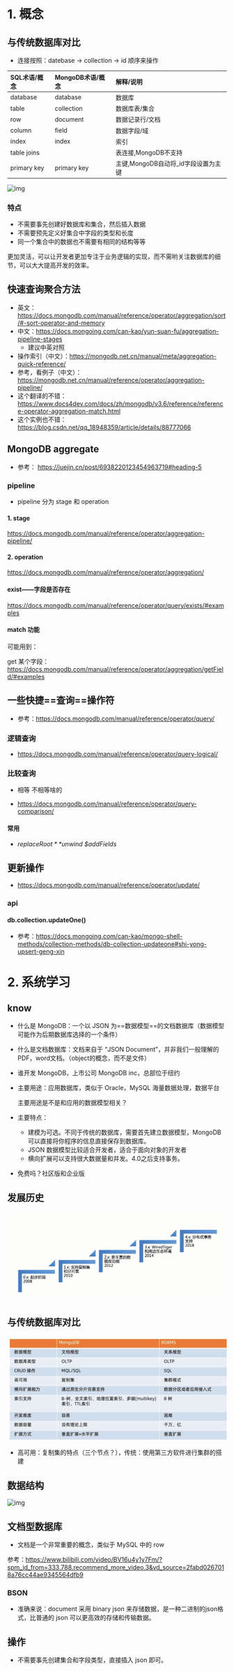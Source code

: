 # 1. 概念

## 与传统数据库对比

* 连接按照：datebase -> collection -> id 顺序来操作

| SQL术语/概念 | MongoDB术语/概念 | 解释/说明                           |
| :----------- | :--------------- | :---------------------------------- |
| database     | database         | 数据库                              |
| table        | collection       | 数据库表/集合                       |
| row          | document         | 数据记录行/文档                     |
| column       | field            | 数据字段/域                         |
| index        | index            | 索引                                |
| table joins  |                  | 表连接,MongoDB不支持                |
| primary key  | primary key      | 主键,MongoDB自动将_id字段设置为主键 |

![img](https://static001.geekbang.org/infoq/bb/bbd00915f97bcbb32c113844818e95b3.png)

### 特点

* 不需要事先创建好数据库和集合，然后插入数据
* 不需要预先定义好集合中字段的类型和长度
* 同一个集合中的数据也不需要有相同的结构等等

更加灵活，可以让开发者更加专注于业务逻辑的实现，而不需哟关注数据库的细节，可以大大提高开发的效率。

## 快速查询聚合方法

* 英文：https://docs.mongodb.com/manual/reference/operator/aggregation/sort/#-sort-operator-and-memory
* 中文：https://docs.mongoing.com/can-kao/yun-suan-fu/aggregation-pipeline-stages
  * 建议中英对照
* 操作索引（中文）：https://mongodb.net.cn/manual/meta/aggregation-quick-reference/
* 参考，看例子（中文）：https://mongodb.net.cn/manual/reference/operator/aggregation-pipeline/
* 这个翻译的不错：https://www.docs4dev.com/docs/zh/mongodb/v3.6/reference/reference-operator-aggregation-match.html
* 这个实例也不错：https://blog.csdn.net/qq_18948359/article/details/88777066

## MongoDB aggregate 

* 参考： https://juejin.cn/post/6938220123454963719#heading-5

### pipeline

* pipeline 分为 stage 和 operation

#### 1. stage

https://docs.mongodb.com/manual/reference/operator/aggregation-pipeline/

#### 2. operation

https://docs.mongodb.com/manual/reference/operator/aggregation/



#### exist——字段是否存在

https://docs.mongodb.com/manual/reference/operator/query/exists/#examples

#### match 功能

可能用到：

get 某个字段：https://docs.mongodb.com/manual/reference/operator/aggregation/getField/#examples



## 一些快捷==查询==操作符

* 参考：https://docs.mongodb.com/manual/reference/operator/query/

### 逻辑查询

* https://docs.mongodb.com/manual/reference/operator/query-logical/

### 比较查询

* 相等 不相等啥的

* https://docs.mongodb.com/manual/reference/operator/query-comparison/



#### 常用

* *$replaceRoot*  *$unwind* *$addFields*



## 更新操作

* https://docs.mongodb.com/manual/reference/operator/update/

### api

#### **db.collection.updateOne()**

* 参考：https://docs.mongoing.com/can-kao/mongo-shell-methods/collection-methods/db-collection-updateone#shi-yong-upsert-geng-xin

  

# 2. 系统学习

## know

* 什么是 MongoDB：一个以 JSON 为==数据模型==的文档数据库（数据模型可能作为后期数据库选择的一个条件）

* 什么是文档数据库：文档来自于 “JSON Document”，并非我们一般理解的 PDF，word文档。（object的概念，而不是文件）

* 谁开发 MongoDB，上市公司 MongoDB inc，总部位于纽约

* 主要用途：应用数据库，类似于 Oracle，MySQL 海量数据处理，数据平台

  主要用途是不是和应用的数据模型相关？

* 主要特点：

  * 建模为可选。不同于传统的数据库，需要首先建立数据模型，MongoDB 可以直接将你程序的信息直接保存到数据库。
  * JSON 数据模型比较适合开发者，适合于面向对象的开发者
  * 横向扩展可以支持很大数据量和并发。4.0之后支持事务。

* 免费吗？社区版和企业版

## 发展历史

![history](./imgs/history.png)

## 与传统数据库对比

![compare-MySql](./imgs/compare-MySql.png)

* 高可用：复制集的特点（三个节点？），传统：使用第三方软件进行集群的搭建

## 数据结构

![img](https://static001.geekbang.org/infoq/26/2619c14f2c3055c56ca0b986a31cfee9.png)

## 文档型数据库

* 文档是一个非常重要的概念，类似于 MySQL 中的 row

参考：https://www.bilibili.com/video/BV16u4y1y7Fm/?spm_id_from=333.788.recommend_more_video.3&vd_source=2fabd0267018a76cc44ae9345564dfb9

### BSON

* 准确来说：document 采用 binary json 来存储数据，是一种二进制的json格式，比普通的 json 可以更高效的存储和传输数据。



## 操作

* 不需要事先创建集合和字段类型，直接插入 json 即可。